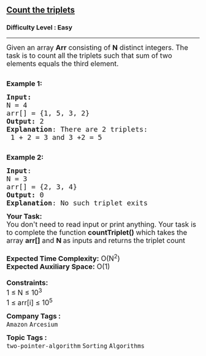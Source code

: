 <h2><a href="https://www.geeksforgeeks.org/problems/count-the-triplets4615/1?page=3&difficulty=Easy&sortBy=submissions">Count the triplets</a></h2><h3>Difficulty Level : Easy</h3><hr><div class="problems_problem_content__Xm_eO"><div><span style="font-size: 18px;">Given an array <strong>Arr</strong> consisting of <strong>N</strong> distinct integers. The task is to count all the triplets such that sum of two elements equals the third element.</span></div>
<div>&nbsp;</div>
<p><span style="font-size: 18px;"><strong>Example 1:</strong> </span></p>
<pre><span style="font-size: 18px;"><strong>Input:</strong> </span>
<span style="font-size: 18px;">N = 4<span style="font-size: 18px;"> </span></span>
<span style="font-size: 18px;"><span style="font-size: 18px;">arr[] = {1, 5, 3, 2}</span></span>
<span style="font-size: 18px;"><span style="font-size: 18px;"><strong>Output:</strong> 2 </span></span>
<span style="font-size: 18px;"><span style="font-size: 18px;"><strong>Explanation</strong>: There are 2 triplets:
 1 + 2 = 3 and 3 +2 = 5</span></span></pre>
<p><br><span style="font-size: 18px;"><span style="font-size: 18px;"><strong>Example 2:</strong> </span></span></p>
<pre><span style="font-size: 18px;"><span style="font-size: 18px;"><strong>Input</strong>: </span></span><span style="font-size: 18px;"><span style="font-size: 18px;"><span style="font-size: 18px;">
N = 3
arr[] = {2, 3, 4}
<strong>Output:</strong> 0
<strong>Explanation</strong>: No such triplet exits</span></span></span></pre>
<p><span style="font-size: 18px;"><span style="font-size: 18px;"><span style="font-size: 18px;"><strong>Your Task:&nbsp;&nbsp;</strong><br>You don't need to read input or print anything. Your task is to complete the function <strong>countTriplet()</strong>&nbsp;which takes the array <strong>arr[]</strong> and <strong>N</strong><strong> </strong>as inputs and returns the triplet count</span><br><br><span style="font-size: 18px;"><strong>Expected Time Complexity:</strong> O(N<sup>2</sup>)<br><strong>Expected Auxiliary Space:</strong> O(1)</span><br><br><span style="font-size: 18px;"><strong>Constraints:</strong><br>1 ≤ N ≤ 10<sup>3</sup><br>1 ≤ arr[i] ≤ 10<sup>5</sup></span></span></span></p></div><p><span style=font-size:18px><strong>Company Tags : </strong><br><code>Amazon</code>&nbsp;<code>Arcesium</code>&nbsp;<br><p><span style=font-size:18px><strong>Topic Tags : </strong><br><code>two-pointer-algorithm</code>&nbsp;<code>Sorting</code>&nbsp;<code>Algorithms</code>&nbsp;